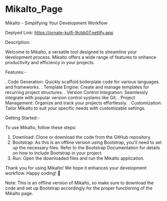 # Mikalto_Page
Mikalto - Simplifying Your Development Workflow

Deplyed Link: https://ornate-kulfi-9cbb07.netlify.app

Description: 

Welcome to Mikalto, a versatile tool designed to streamline your development process. Mikalto offers a wide range of features to enhance productivity and efficiency in your projects.

Features:-

. Code Generation: Quickly scaffold boilerplate code for various languages and frameworks.
. Template Engine: Create and manage templates for recurring project structures.
. Version Control Integration: Seamlessly integrate with popular version control systems like Git.
. Project Management: Organize and track your projects effortlessly.
. Customization: Tailor Mikalto to suit your specific needs with customizable settings.

Getting Started:-

To use Mikalto, follow these steps:

1) Download: Clone or download the code from the GitHub repository.
2) Bootstrap: As this is an offline version using Bootstrap, you'll need to set up the necessary files. Refer to the Bootstrap Documentation for details on how to include Bootstrap in your project.
3) Run: Open the downloaded files and run the Mikalto application.

Thank you for using Mikalto! We hope it enhances your development workflow. Happy coding! 🚀

Note: This is an offline version of Mikalto, so make sure to download the code and set up Bootstrap accordingly for the proper functioning of the Mikalto page.
